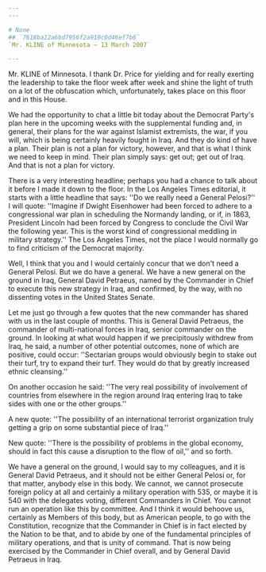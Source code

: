 ```yaml
---
---

# None
## `7618ba12a6bd7956f2a919c0d46ef7b6`
`Mr. KLINE of Minnesota — 13 March 2007`

---
```



Mr. KLINE of Minnesota. I thank Dr. Price for yielding and for really 
exerting the leadership to take the floor week after week and shine the 
light of truth on a lot of the obfuscation which, unfortunately, takes 
place on this floor and in this House.

We had the opportunity to chat a little bit today about the Democrat 
Party's plan here in the upcoming weeks with the supplemental funding 
and, in general, their plans for the war against Islamist extremists, 
the war, if you will, which is being certainly heavily fought in Iraq. 
And they do kind of have a plan. Their plan is not a plan for victory, 
however, and that is what I think we need to keep in mind. Their plan 
simply says: get out; get out of Iraq. And that is not a plan for 
victory.

There is a very interesting headline; perhaps you had a chance to 
talk about it before I made it down to the floor. In the Los Angeles 
Times editorial, it starts with a little headline that says: ''Do we 
really need a General Pelosi?'' I will quote: ''Imagine if Dwight 
Eisenhower had been forced to adhere to a congressional war plan in 
scheduling the Normandy landing, or if, in 1863, President Lincoln had 
been forced by Congress to conclude the Civil War the following year. 
This is the worst kind of congressional meddling in military 
strategy.'' The Los Angeles Times, not the place I would normally go to 
find criticism of the Democrat majority.

Well, I think that you and I would certainly concur that we don't 
need a General Pelosi. But we do have a general. We have a new general 
on the ground in Iraq, General David Petraeus, named by the Commander 
in Chief to execute this new strategy in Iraq, and confirmed, by the 
way, with no dissenting votes in the United States Senate.

Let me just go through a few quotes that the new commander has shared 
with us in the last couple of months. This is General David Petraeus, 
the commander of multi-national forces in Iraq, senior commander on the 
ground. In looking at what would happen if we precipitously withdrew 
from Iraq, he said, a number of other potential outcomes, none of which 
are positive, could occur: ''Sectarian groups would obviously begin to 
stake out their turf, try to expand their turf. They would do that by 
greatly increased ethnic cleansing.''

On another occasion he said: ''The very real possibility of 
involvement of countries from elsewhere in the region around Iraq 
entering Iraq to take sides with one or the other groups.''

A new quote: ''The possibility of an international terrorist 
organization truly getting a grip on some substantial piece of Iraq.''

New quote: ''There is the possibility of problems in the global 
economy, should in fact this cause a disruption to the flow of oil,'' 
and so forth.

We have a general on the ground, I would say to my colleagues, and it 
is General David Petraeus, and it should not be either General Pelosi 
or, for that matter, anybody else in this body. We cannot, we cannot 
prosecute foreign policy at all and certainly a military operation with 
535, or maybe it is 540 with the delegates voting, different Commanders 
in Chief. You cannot run an operation like this by committee. And I 
think it would behoove us, certainly as Members of this body, but as 
American people, to go with the Constitution, recognize that the 
Commander in Chief is in fact elected by the Nation to be that, and to 
abide by one of the fundamental principles of military operations, and 
that is unity of command. That is now being exercised by the Commander 
in Chief overall, and by General David Petraeus in Iraq.